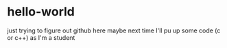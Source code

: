 # hello-world
just trying to figure out github here
maybe next time I'll pu up some code (c or c++) as I'm a student
